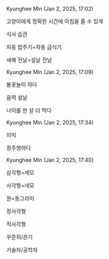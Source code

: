 Kyunghee Min (Jan 2, 2025, 17:02)

고양이에게 정확한 시간에 아침을 줄 수 있게

식사 습관

자동 밥주기=자동 급식기

새해 전날=설날 전날

Kyunghee Min (Jan 2, 2025, 17:09)

불꽃놀이 하다

음력 설날

나이를 한 살 더 먹다

Kyunghee Min (Jan 2, 2025, 17:34)

이익

정주행하다

Kyunghee Min (Jan 2, 2025, 17:40)

삼각형=세모

사각형=네모

원=동그라미

정사각형

직사각형

꾸준히/끈기

기술자/공학자
